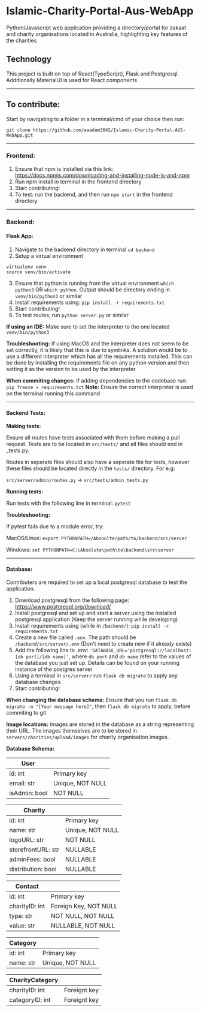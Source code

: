 # Islamic-Charity-Portal-Aus-WebApp
Python/Javascript web application providing a directory/portal for zakaat and charity organisations located in Australia, highlighting key features of the charities

## Technology
This project is built on top of React(TypeScript), Flask and Postgresql.
Additionally MaterialUI is used for React components

---

## To contribute:
Start by navigating to a folder in a terminal/cmd of your choice then run:

`git clone https://github.com/aaadam3042/Islamic-Charity-Portal-AUS-WebApp.git`

---

### Frontend:

1. Ensure that npm is installed via this link: https://docs.npmjs.com/downloading-and-installing-node-js-and-npm
2. Run npm install in terminal in the frontend directory
3. Start contributing!
4. To test: run the backend, and then run `npm start` in the frontend directory

---

### Backend:

#### **Flask App:**

1. Navigate to the backend directory in terminal
`cd backend`
2. Setup a virtual environment
```
virtualenv venv
source venv/bin/activate
```
3. Ensure that python is running from the virtual environment
`which python3`
OR
`which python`.
Output should be directory ending in `venv/bin/python3` or similar
4. Install requirements using:
`pip install -r requirements.txt`
5. Start contributing!
6. To test routes, run `python server.py` or similar

**If using an IDE:** Make sure to set the interpreter to the one located `venv/bin/python3`

**Troubleshooting:** 
If using MacOS and the interpreter does not seem to be set correctly, it is likely that this is due to symlinks. A solution would be to use a different interpreter which has all the requirements installed. This can be done by installing the requirements file on any python version and then setting it as the version to be used by the interpreter.

**When commiting changes:** If adding dependencies to the codebase run:
`pip freeze > requirements.txt`
**Note:** Ensure the correct interpreter is used on the terminal running this command

---

#### **Backend Tests:**

**Making tests:**

Ensure all routes have tests associated with them before making a pull request. 
Tests are to be located in `src/tests/` and all files should end in _tests.py.

Routes in seperate files should also have a seperate file for tests, however these files should be located directly in the `tests/` directory. For e.g:

`src/server/admin/routes.py` -> `src/tests/admin_tests.py`

**Running tests:**

Run tests with the following line in terminal: `pytest` 

**Troubleshooting:**

If pytest fails due to a module error, try:

MacOS/Linux: `export PYTHONPATH=/Absoulte/path/to/backend/src/server `

Windows: `set PYTHONPATH=C:\Absolute\path\to\backend\src\server`

---

#### **Database:**

Contributers are required to set up a local postgresql database to test the application.

1. Download postgresql from the following page: https://www.postgresql.org/download/
2. Install postgresql and set up and start a server using the installed postgresql application (Keep the server running while developing)
3. Install requirements using (while in `/backend/`):
`pip install -r requirements.txt`
4. Create a new file called `.env`. The path should be `/backend/src/server/.env` (Don't need to create new if it already exists)
5. Add the following line to .env: `'DATABASE_URL='postgresql://localhost:[db port]/[db name]'`, where `db port` and `db name` refer to the values of the database you just set up. Details can be found on your running instance of the postgres server
6. Using a terminal in `src/server/` run `flask db migrate` to apply any database changes
7. Start contributing!

**When changing the database schema:** Ensure that you run `flask db migrate -m "[Your message here]"`, then `flask db migrate` to apply, before commiting to git 

**Image locations:** Images are stored in the database as a string representing their URL. The images themselves are to be stored in `servers/charities/upload/images` for charity organisation images.

**Database Schema:**

| User          |                  |     
| ------------- | ---------------- |     
| id: int       | Primary key      |     
| email: str    | Unique, NOT NULL |     
| isAdmin: bool | NOT NULL         |     


| Charity            |                  |
| ------------------ | ---------------- |
| id: int            | Primary key      |
| name: str          | Unique, NOT NULL |
| logoURL: str       | NOT NULL         |
| storefrontURL: str | NULLABLE         |
| adminFees: bool    | NULLABLE         |
| distribution: bool | NULLABLE         |


| Contact        |                       |
| -------------- | --------------------- |
| id: int        | Primary key           |
| charityID: int | Foreign Key, NOT NULL |
| type: str      | NOT NULL, NOT NULL    |
| value: str     | NULLABLE, NOT NULL    |


| Category  |                  |
| --------- | ---------------- |
| id: int   | Primary key      |
| name: str | Unique, NOT NULL |


| CharityCategory  |              |
| ---------------- | -----------  |
| charityID: int   | Foreignt key |
| categoryID: int  | Foreignt key |

